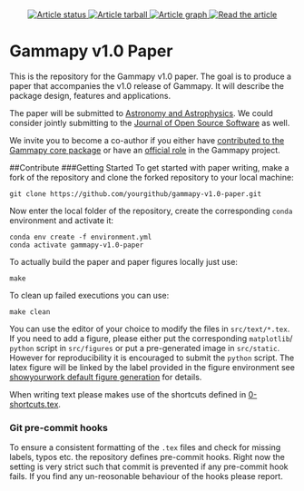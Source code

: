 <p align="center">
<br>
<a href="https://github.com/gammapy/gammapy-v1.0-paper/actions/workflows/showyourwork.yml">
<img src="https://github.com/gammapy/gammapy-v1.0-paper/actions/workflows/showyourwork.yml/badge.svg" alt="Article status"/>
</a>
<a href="https://github.com/gammapy/gammapy-v1.0-paper/raw/main-pdf/arxiv.tar.gz">
<img src="https://img.shields.io/badge/article-tarball-blue.svg?style=flat" alt="Article tarball"/>
</a>
<a href="https://github.com/gammapy/gammapy-v1.0-paper/raw/main-pdf/dag.pdf">
<img src="https://img.shields.io/badge/article-dag-blue.svg?style=flat" alt="Article graph"/>
</a>
<a href="https://github.com/gammapy/gammapy-v1.0-paper/raw/main-pdf/ms.pdf">
<img src="https://img.shields.io/badge/article-pdf-blue.svg?style=flat" alt="Read the article"/>
</a>
</p>

# Gammapy v1.0 Paper

This is the repository for the Gammapy v1.0 paper. The goal is to produce a paper
that accompanies the v1.0 release of Gammapy. It will describe the package design,
features and applications.

The paper will be submitted to [Astronomy and Astrophysics](https://www.aanda.org/).
We could consider jointly submitting to the [Journal of Open Source Software](https://joss.theoj.org) 
as well.

We invite you to become a co-author if you either have [contributed to the 
Gammapy core package](https://github.com/gammapy/gammapy/graphs/contributors)
or have an [official role](https://gammapy.org/team.html) in the Gammapy project.

##Contribute
###Getting Started
To get started with paper writing, make a fork of the repository and clone the
forked repository to your local machine:

    git clone https://github.com/yourgithub/gammapy-v1.0-paper.git

Now enter the local folder of the repository, create the corresponding `conda`
environment and activate it:

    conda env create -f environment.yml
    conda activate gammapy-v1.0-paper

To actually build the paper and paper figures locally just use:

    make

To clean up failed executions you can use:

    make clean

You can use the editor of your choice to modify the files in `src/text/*.tex`.
If you need to add a figure, please either put the corresponding `matplotlib`/ `python`
script in `src/figures` or put a pre-generated image in `src/static`. However
for reproducibility it is encouraged to submit the `python` script. The latex figure
will be linked by the label provided in the figure environment see
[showyourwork default figure generation](https://showyourwork.readthedocs.io/en/stable/custom/#default-figure-generation)
for details.

When writing text please makes use of the shortcuts defined in [0-shortcuts.tex](https://github.com/gammapy/gammapy-v1.0-paper/blob/main/src/text/0-shortcuts.tex).

### Git pre-commit hooks
To ensure a consistent formatting of the `.tex` files and check for missing labels,
typos etc. the repository defines pre-commit hooks. Right now the setting is very 
strict such that commit is prevented if any pre-commit hook fails. If you find 
any un-reosonable behaviour of the hooks please report.
